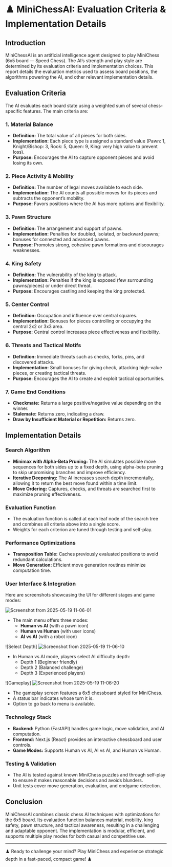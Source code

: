 # ♟️ MiniChessAI: Evaluation Criteria & Implementation Details 

## Introduction

MiniChessAI is an artificial intelligence agent designed to play MiniChess (6x5 board — Speed Chess). The AI’s strength and play style are determined by its evaluation criteria and implementation choices. This report details the evaluation metrics used to assess board positions, the algorithms powering the AI, and other relevant implementation details.

## Evaluation Criteria

The AI evaluates each board state using a weighted sum of several chess-specific features. The main criteria are:

### 1. Material Balance
- **Definition:** The total value of all pieces for both sides.
- **Implementation:** Each piece type is assigned a standard value (Pawn: 1, Knight/Bishop: 3, Rook: 5, Queen: 9, King: very high value to prevent loss).
- **Purpose:** Encourages the AI to capture opponent pieces and avoid losing its own.

### 2. Piece Activity & Mobility
- **Definition:** The number of legal moves available to each side.
- **Implementation:** The AI counts all possible moves for its pieces and subtracts the opponent’s mobility.
- **Purpose:** Favors positions where the AI has more options and flexibility.

### 3. Pawn Structure
- **Definition:** The arrangement and support of pawns.
- **Implementation:** Penalties for doubled, isolated, or backward pawns; bonuses for connected and advanced pawns.
- **Purpose:** Promotes strong, cohesive pawn formations and discourages weaknesses.

### 4. King Safety
- **Definition:** The vulnerability of the king to attack.
- **Implementation:** Penalties if the king is exposed (few surrounding pawns/pieces) or under direct threat.
- **Purpose:** Encourages castling and keeping the king protected.

### 5. Center Control
- **Definition:** Occupation and influence over central squares.
- **Implementation:** Bonuses for pieces controlling or occupying the central 2x2 or 3x3 area.
- **Purpose:** Central control increases piece effectiveness and flexibility.

### 6. Threats and Tactical Motifs
- **Definition:** Immediate threats such as checks, forks, pins, and discovered attacks.
- **Implementation:** Small bonuses for giving check, attacking high-value pieces, or creating tactical threats.
- **Purpose:** Encourages the AI to create and exploit tactical opportunities.

### 7. Game End Conditions
- **Checkmate:** Returns a large positive/negative value depending on the winner.
- **Stalemate:** Returns zero, indicating a draw.
- **Draw by Insufficient Material or Repetition:** Returns zero.

## Implementation Details

### Search Algorithm
- **Minimax with Alpha-Beta Pruning:** The AI simulates possible move sequences for both sides up to a fixed depth, using alpha-beta pruning to skip unpromising branches and improve efficiency.
- **Iterative Deepening:** The AI increases search depth incrementally, allowing it to return the best move found within a time limit.
- **Move Ordering:** Captures, checks, and threats are searched first to maximize pruning effectiveness.

### Evaluation Function
- The evaluation function is called at each leaf node of the search tree and combines all criteria above into a single score.
- Weights for each criterion are tuned through testing and self-play.

### Performance Optimizations
- **Transposition Table:** Caches previously evaluated positions to avoid redundant calculations.
- **Move Generation:** Efficient move generation routines minimize computation time.

### User Interface & Integration

Here are screenshots showcasing the UI for different stages and game modes:


![Screenshot from 2025-05-19 11-06-01](https://github.com/user-attachments/assets/6a317ccf-a54d-4174-98e7-30dc4e424528)

- The main menu offers three modes:
  - **Human vs AI** (with a pawn icon)
  - **Human vs Human** (with user icons)
  - **AI vs AI** (with a robot icon)

![Select Depth]
![Screenshot from 2025-05-19 11-06-10](https://github.com/user-attachments/assets/57621a37-f435-4323-be02-2b6bd4d92cc0)


- In Human vs AI mode, players select AI difficulty depth:
  - Depth 1 (Beginner friendly)
  - Depth 2 (Balanced challenge)
  - Depth 3 (Experienced players)

![Gameplay]
![Screenshot from 2025-05-19 11-06-20](https://github.com/user-attachments/assets/05d40842-2a24-4f26-90ac-0d0e22833a14)

- The gameplay screen features a 6x5 chessboard styled for MiniChess.
- A status bar indicates whose turn it is.
- Option to go back to menu is available.

### Technology Stack
- **Backend:** Python (FastAPI) handles game logic, move validation, and AI computation.
- **Frontend:** Next.js (React) provides an interactive chessboard and user controls.
- **Game Modes:** Supports Human vs AI, AI vs AI, and Human vs Human.

### Testing & Validation
- The AI is tested against known MiniChess puzzles and through self-play to ensure it makes reasonable decisions and avoids blunders.
- Unit tests cover move generation, evaluation, and endgame detection.

## Conclusion

MiniChessAI combines classic chess AI techniques with optimizations for the 6x5 board. Its evaluation function balances material, mobility, king safety, pawn structure, and tactical awareness, resulting in a challenging and adaptable opponent. The implementation is modular, efficient, and supports multiple play modes for both casual and competitive use.

---

♟️ Ready to challenge your mind? Play MiniChess and experience strategic depth in a fast-paced, compact game! ♟️
